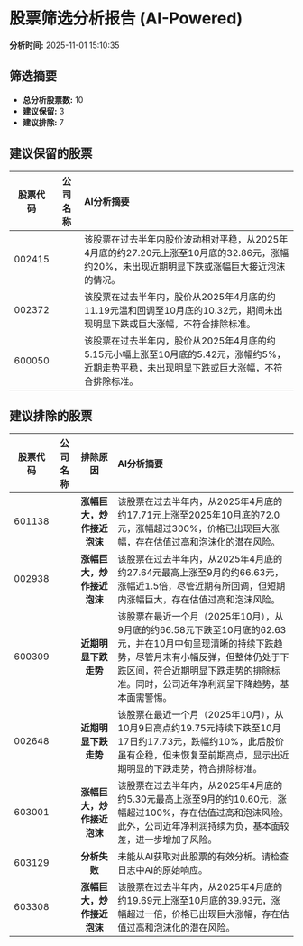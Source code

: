 # 股票筛选分析报告 (AI-Powered)

**分析时间:** 2025-11-01 15:10:35

## 筛选摘要

- **总分析股票数:** 10
- **建议保留:** 3
- **建议排除:** 7

## 建议保留的股票

| 股票代码 | 公司名称 | AI分析摘要 |
|:---:|:---:|:---|
| 002415 |  | 该股票在过去半年内股价波动相对平稳，从2025年4月底的约27.20元上涨至10月底的32.86元，涨幅约20%，未出现近期明显下跌或涨幅巨大接近泡沫的情况。 |
| 002372 |  | 该股票在过去半年内，股价从2025年4月底的约11.19元温和回调至10月底的10.32元，期间未出现明显下跌或巨大涨幅，不符合排除标准。 |
| 600050 |  | 该股票在过去半年内，股价从2025年4月底的约5.15元小幅上涨至10月底的5.42元，涨幅约5%，近期走势平稳，未出现明显下跌或巨大涨幅，不符合排除标准。 |

## 建议排除的股票

| 股票代码 | 公司名称 | 排除原因 | AI分析摘要 |
|:---:|:---:|:---:|:---|
| 601138 |  | **涨幅巨大，炒作接近泡沫** | 该股票在过去半年内，从2025年4月底的约17.71元上涨至2025年10月底的72.0元，涨幅超过300%，价格已出现巨大涨幅，存在估值过高和泡沫化的潜在风险。 |
| 002938 |  | **涨幅巨大，炒作接近泡沫** | 该股票在过去半年内，从2025年4月底的约27.64元最高上涨至9月的约66.63元，涨幅近1.5倍，尽管近期有所回调，但短期内涨幅巨大，存在估值过高和泡沫风险。 |
| 600309 |  | **近期明显下跌走势** | 该股票在最近一个月（2025年10月），从9月底的约66.58元下跌至10月底的62.63元，并在10月中旬呈现清晰的持续下跌趋势，尽管月末有小幅反弹，但整体仍处于下跌区间，符合近期明显下跌走势的排除标准。同时，公司近年净利润呈下降趋势，基本面需警惕。 |
| 002648 |  | **近期明显下跌走势** | 该股票在最近一个月（2025年10月），从10月9日高点约19.75元持续下跌至10月17日约17.73元，跌幅约10%，此后股价虽有企稳，但未恢复至前期高点，显示出近期明显的下跌走势，符合排除标准。 |
| 603001 |  | **涨幅巨大，炒作接近泡沫** | 该股票在过去半年内，从2025年4月底的约5.30元最高上涨至9月的约10.60元，涨幅超过100%，存在估值过高和泡沫风险。此外，公司近年净利润持续为负，基本面较差，进一步增加了风险。 |
| 603129 |  | **分析失败** | 未能从AI获取对此股票的有效分析。请检查日志中AI的原始响应。 |
| 603308 |  | **涨幅巨大，炒作接近泡沫** | 该股票在过去半年内，从2025年4月底的约19.69元上涨至10月底的39.93元，涨幅超过一倍，价格已出现巨大涨幅，存在估值过高和泡沫化的潜在风险。 |
